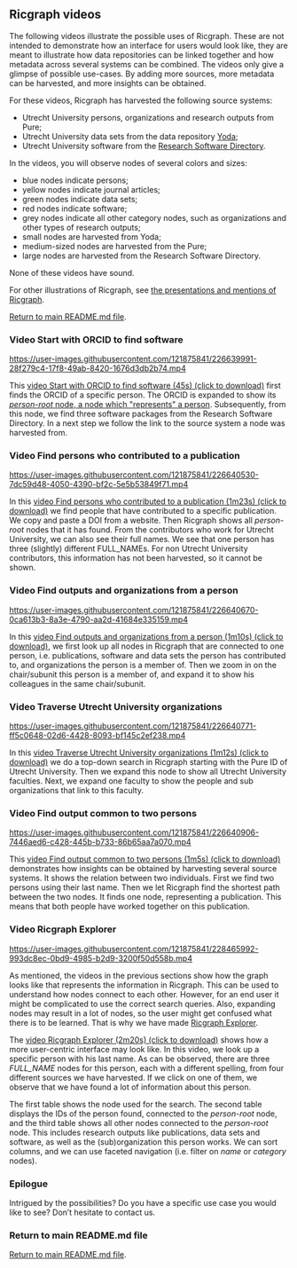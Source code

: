 ## Ricgraph videos

The following videos illustrate the possible uses of Ricgraph. 
These are not intended to demonstrate how an interface
for users would look like, they are meant to illustrate how data repositories can
be linked together and how metadata across several systems can be combined.
The videos only give a glimpse of possible use-cases. By adding more sources, 
more metadata can be harvested, and more insights can be obtained.

For these videos, Ricgraph has harvested the following source systems:
* Utrecht University persons, organizations and research outputs from Pure;
* Utrecht University data sets
  from the data repository [Yoda](https://search.datacite.org/repositories/delft.uu);
* Utrecht University software
  from the [Research Software Directory](https://research-software-directory.org).

In the videos, you will observe nodes of several colors and sizes:
* blue nodes indicate persons;
* yellow nodes indicate journal articles;
* green nodes indicate data sets;
* red nodes indicate software;
* grey nodes indicate all other category nodes, such as organizations and other types of research outputs;
* small nodes are harvested from Yoda;
* medium-sized nodes are harvested from the Pure;
* large nodes are harvested from the Research Software Directory.

None of these videos have sound.

For other illustrations of Ricgraph, see [the presentations and mentions of Ricgraph](ricgraph_publications_presentations_mentions.md).

[Return to main README.md file](../README.md).

### Video Start with ORCID to find software
https://user-images.githubusercontent.com/121875841/226639991-28f279c4-17f8-49ab-8420-1676d3db2b74.mp4

This [video Start with ORCID to find 
software (45s) (click to download)](videos/ricgraph_find_software_from_orcid.mp4)
first finds the ORCID of a specific person. The ORCID is expanded to show its 
[*person-root* node, a node which "represents" a person](ricgraph_details.md#person-root-node-in-ricgraph).
Subsequently, from this node, we find three software packages from the Research
Software Directory. In a next step we follow the link to the source system a node was harvested from.

### Video Find persons who contributed to a publication
https://user-images.githubusercontent.com/121875841/226640530-7dc59d48-4050-4390-bf2c-5e5b53849f71.mp4

In this [video Find persons who contributed to a 
publication (1m23s) (click to download)](videos/ricgraph_find_persons_who_contributed_to_output.mp4)
we find people that have contributed to a specific publication. 
We copy and paste a DOI from a website. Then
Ricgraph shows all *person-root* nodes that it has found. From the contributors who work for Utrecht
University, we can also see their full names. 
We see that one person has three (slightly) different FULL_NAMEs.
For non Utrecht University contributors, this information
has not been harvested, so it cannot be shown. 

### Video Find outputs and organizations from a person
https://user-images.githubusercontent.com/121875841/226640670-0ca613b3-8a3e-4790-aa2d-41684e335159.mp4

In this [video Find outputs and organizations from 
a person (1m10s) (click to download)](videos/ricgraph_find_outputs_and_organizations_from_person.mp4),
we first look up all nodes in Ricgraph that are connected to
one person, i.e. publications, software and data sets the person has contributed to, 
and organizations the person is a member of.
Then we zoom in on the 
chair/subunit this person is a member of, and expand it to show his colleagues in the same chair/subunit.

### Video Traverse Utrecht University organizations
https://user-images.githubusercontent.com/121875841/226640771-ff5c0648-02d6-4428-8093-bf145c2ef238.mp4

In this [video Traverse Utrecht University 
organizations (1m12s) (click to download)](videos/ricgraph_traverse_uu_organizations.mp4)
we do a top-down search in Ricgraph starting with the Pure ID of Utrecht University. 
Then we expand this node to show all Utrecht University faculties. 
Next, we expand one faculty to show the people and
sub organizations that link to this faculty.

### Video Find output common to two persons
https://user-images.githubusercontent.com/121875841/226640906-7446aed6-c428-445b-b733-86b65aa7a070.mp4

This [video Find output common to two 
persons (1m5s) (click to download)](videos/ricgraph_find_output_common_to_2_persons.mp4)
demonstrates how insights can be obtained by harvesting several source systems. It shows the
relation between two individuals. First we find two persons using their last name. 
Then we let Ricgraph find the
shortest path between the two nodes. It finds one node, representing a publication. 
This means that both people have worked together on this publication.

### Video Ricgraph Explorer
https://user-images.githubusercontent.com/121875841/228465992-993dc8ec-0bd9-4985-b2d9-3200f50d558b.mp4

As mentioned, the videos in the previous sections 
show how the graph looks like that represents the information
in Ricgraph. This can be used to understand how nodes connect to each other.
However, for an end user it might be complicated to use the correct
search queries. Also, expanding nodes may result in a lot of nodes, so the user might
get confused what there is to be learned. That is why we have made 
[Ricgraph Explorer](ricgraph_query_visualize.md#how-to-use-ricgraph-explorer).

The [video Ricgraph Explorer (2m20s) (click to download)](videos/ricgraph_ricgraph_explorer.mp4)
shows how a more user-centric interface may look like. 
In this video, we look
up a specific person with his last name. As can be observed, there are three *FULL_NAME*
nodes
for this person, each with a different spelling, from four different sources we have
harvested. 
If we click on one of them, we observe that we have found a lot of information about
this person. 

The first table shows the node used for the search.
The second table displays the IDs of the person found, connected to the *person-root*
node, and the third table shows all other nodes connected to the *person-root* node.
This includes research outputs like publications, data sets and software, as well as
the (sub)organization this person works. We can sort columns, and we can use 
faceted navigation (i.e. filter on *name* or *category* nodes).

### Epilogue
Intrigued by the possibilities? Do you have a specific use case you would like to see? 
Don’t hesitate to contact us.

### Return to main README.md file

[Return to main README.md file](../README.md).
